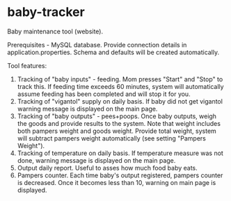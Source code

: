 # baby-tracker

Baby maintenance tool (website).

Prerequisites - MySQL database. Provide connection details in application.properties. Schema and defaults will be created automatically.

Tool features:
1. Tracking of "baby inputs" - feeding. Mom presses "Start" and "Stop" to track this. If feeding time exceeds 60 minutes, system will automatically 
   assume feeding has been completed and will stop it for you.
2. Tracking of "vigantol" supply on daily basis. If baby did not get vigantol warning message is displayed on the main page.
3. Tracking of "baby outputs" - pees+poops. Once baby outputs, weigh the goods and provide results to the system. Note that weight includes 
   both pampers weight and goods weight. Provide total weight, system will subtract pampers weight automatically (see setting "Pampers Weight").
4. Tracking of temperature on daily basis. If temperature measure was not done, warning message is displayed on the main page.
5. Output daily report. Useful to asses how much food baby eats.
6. Pampers counter. Each time baby's output registered, pampers counter is decreased. Once it becomes less than 10, warning on main page is displayed.
